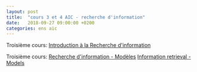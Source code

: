 ```yaml
---
layout: post
title:  "cours 3 et 4 AIC - recherche d'information"
date:   2018-09-27 09:00:00 +0200
categories: ens aic
---
```


Troisième cours: [Introduction à la Recherche d'information](https://annlor.github.io/docs/REI_Intro_RI_AL.pdf)

Troisième cours: [Recherche d'information - Modèles](https://annlor.github.io/docs/cours_ri_2.pdf)
 [Information retrieval - Models](https://annlor.github.io/docs/cours_ri_2_eng.pdf)
